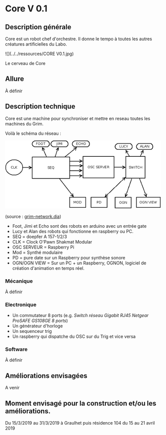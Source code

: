 # Core V 0.1

## Description générale

Core est un robot chef d'orchestre. Il donne le tempo à toutes les autres créatures artificielles du Labo.

![](../../ressources/CORE V0.1.jpg)

Le cerveau de Core

## Allure

À définir

## Description technique

Core est une machine pour synchroniser et mettre en reseau toutes les machines du Grim.

Voilà le schéma du réseau :

![réseau grim](../../ressources/grim-network.png)

(source : [grim-network.dia](../../ressources/grim-network.dia))

- Foot, Jimi et Echo sont des robots en arduino avec un entrée gate
- Lucy et Alan des robots qui fonctionne en raspberry ou PC.
- SEQ = doepfer A 157-1/2/3
- CLK = Clock O'Pawn Shakmat Modular
- OSC SERVEUR = Raspberry Pi
- Mod = Synthé modulaire
- PD = pure date sur un Raspberry pour synthèse sonore
- OGN/OGN VIEW = Sur un PC + un Raspberry, OGNON, logiciel de création d'animation en temps réel.

### Mécanique

À définir

### Electronique

- Un commutateur 8 ports (e.g. *Switch réseau Gigabit RJ45 Netgear ProSAFE GS108GE 8 ports*)
- Un générateur d'horloge 
- Un sequenceur trig
- Un raspberry qui dispatche du OSC sur du Trig et vice versa

### Software

À définir

## Améliorations envisagées

A venir

## Moment envisagé pour la construction et/ou les améliorations.

Du 15/3/2019 au 31/3/2019 à Graulhet puis résidence 104 du 15 au 21 avril 2019
